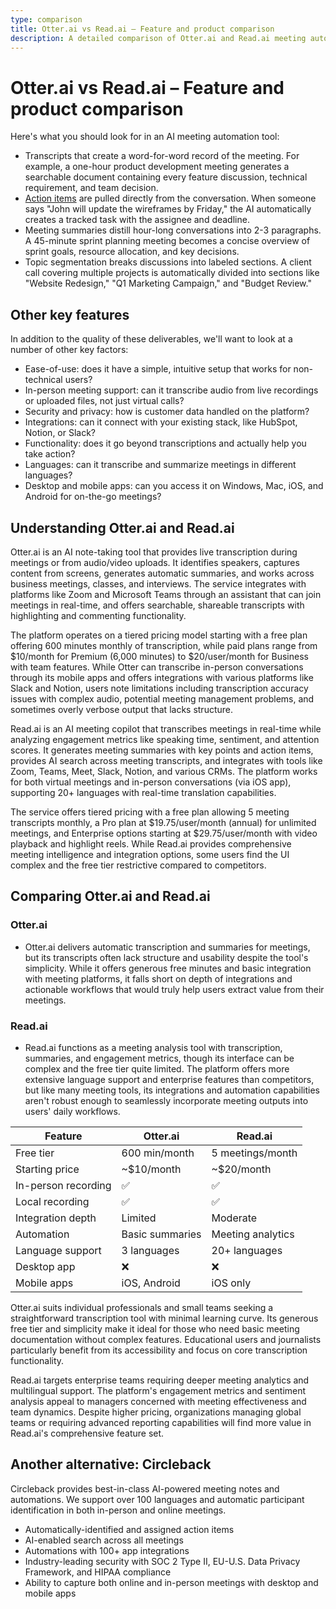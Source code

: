 ```yaml
---
type: comparison
title: Otter.ai vs Read.ai – Feature and product comparison
description: A detailed comparison of Otter.ai and Read.ai meeting automation tools covering transcription, action items, summaries, and key features like ease-of-use, integrations, and language support.
---
```


# Otter.ai vs Read.ai – Feature and product comparison

Here's what you should look for in an AI meeting automation tool:  
* Transcripts that create a word-for-word record of the meeting. For example, a one-hour product development meeting generates a searchable document containing every feature discussion, technical requirement, and team decision.
* [Action items](/releases/add-action-items-to-meetings) are pulled directly from the conversation. When someone says "John will update the wireframes by Friday," the AI automatically creates a tracked task with the assignee and deadline.
* Meeting summaries distill hour-long conversations into 2-3 paragraphs. A 45-minute sprint planning meeting becomes a concise overview of sprint goals, resource allocation, and key decisions.
* Topic segmentation breaks discussions into labeled sections. A client call covering multiple projects is automatically divided into sections like "Website Redesign," "Q1 Marketing Campaign," and "Budget Review."

## Other key features
In addition to the quality of these deliverables, we'll want to look at a number of other key factors:
* Ease-of-use: does it have a simple, intuitive setup that works for non-technical users?
* In-person meeting support: can it transcribe audio from live recordings or uploaded files, not just virtual calls?
* Security and privacy: how is customer data handled on the platform?
* Integrations: can it connect with your existing stack, like HubSpot, Notion, or Slack?
* Functionality: does it go beyond transcriptions and actually help you take action?
* Languages: can it transcribe and summarize meetings in different languages?
* Desktop and mobile apps: can you access it on Windows, Mac, iOS, and Android for on-the-go meetings?

## Understanding Otter.ai and Read.ai
Otter.ai is an AI note-taking tool that provides live transcription during meetings or from audio/video uploads. It identifies speakers, captures content from screens, generates automatic summaries, and works across business meetings, classes, and interviews. The service integrates with platforms like Zoom and Microsoft Teams through an assistant that can join meetings in real-time, and offers searchable, shareable transcripts with highlighting and commenting functionality.

The platform operates on a tiered pricing model starting with a free plan offering 600 minutes monthly of transcription, while paid plans range from $10/month for Premium (6,000 minutes) to $20/user/month for Business with team features. While Otter can transcribe in-person conversations through its mobile apps and offers integrations with various platforms like Slack and Notion, users note limitations including transcription accuracy issues with complex audio, potential meeting management problems, and sometimes overly verbose output that lacks structure.

Read.ai is an AI meeting copilot that transcribes meetings in real-time while analyzing engagement metrics like speaking time, sentiment, and attention scores. It generates meeting summaries with key points and action items, provides AI search across meeting transcripts, and integrates with tools like Zoom, Teams, Meet, Slack, Notion, and various CRMs. The platform works for both virtual meetings and in-person conversations (via iOS app), supporting 20+ languages with real-time translation capabilities.

The service offers tiered pricing with a free plan allowing 5 meeting transcripts monthly, a Pro plan at $19.75/user/month (annual) for unlimited meetings, and Enterprise options starting at $29.75/user/month with video playback and highlight reels. While Read.ai provides comprehensive meeting intelligence and integration options, some users find the UI complex and the free tier restrictive compared to competitors.

## Comparing Otter.ai and Read.ai

### Otter.ai

* Otter.ai delivers automatic transcription and summaries for meetings, but its transcripts often lack structure and usability despite the tool's simplicity. While it offers generous free minutes and basic integration with meeting platforms, it falls short on depth of integrations and actionable workflows that would truly help users extract value from their meetings.

### Read.ai

* Read.ai functions as a meeting analysis tool with transcription, summaries, and engagement metrics, though its interface can be complex and the free tier quite limited. The platform offers more extensive language support and enterprise features than competitors, but like many meeting tools, its integrations and automation capabilities aren't robust enough to seamlessly incorporate meeting outputs into users' daily workflows.

| Feature | Otter.ai | Read.ai |
|---------|----------|---------|
| Free tier | 600 min/month | 5 meetings/month |
| Starting price | ~$10/month | ~$20/month |
| In-person recording | ✅ | ✅ |
| Local recording | ✅ | ✅ |
| Integration depth | Limited | Moderate |
| Automation | Basic summaries | Meeting analytics |
| Language support | 3 languages | 20+ languages |
| Desktop app | ❌ | ❌ |
| Mobile apps | iOS, Android | iOS only |

Otter.ai suits individual professionals and small teams seeking a straightforward transcription tool with minimal learning curve. Its generous free tier and simplicity make it ideal for those who need basic meeting documentation without complex features. Educational users and journalists particularly benefit from its accessibility and focus on core transcription functionality.

Read.ai targets enterprise teams requiring deeper meeting analytics and multilingual support. The platform's engagement metrics and sentiment analysis appeal to managers concerned with meeting effectiveness and team dynamics. Despite higher pricing, organizations managing global teams or requiring advanced reporting capabilities will find more value in Read.ai's comprehensive feature set.

## Another alternative: Circleback
Circleback provides best-in-class AI-powered meeting notes and automations. We support over 100 languages and automatic participant identification in both in-person and online meetings.
* Automatically-identified and assigned action items
* AI-enabled search across all meetings
* Automations with 100+ app integrations
* Industry-leading security with SOC 2 Type II, EU-U.S. Data Privacy Framework, and HIPAA compliance
* Ability to capture both online and in-person meetings with desktop and mobile apps